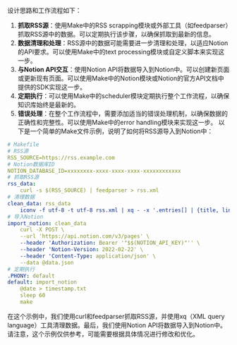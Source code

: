 设计思路和工作流程如下：
1. **抓取RSS源**：使用Make中的RSS scrapping模块或外部工具（如feedparser）抓取RSS源中的数据。可以定期执行该步骤，以确保抓取到最新的信息。
2. **数据清理和处理**：RSS源中的数据可能需要进一步清理和处理，以适应Notion的API要求。可以使用Make中的text processing模块或自定义脚本来实现这一步。
3. **与Notion API交互**：使用Notion API将数据导入到Notion中。可以创建新页面或更新现有页面。可以使用Make中的Notion模块或Notion的官方API文档中提供的SDK实现这一步。
4. **定期执行**：可以使用Make中的scheduler模块定期执行整个工作流程，以确保知识库始终是最新的。
5. **错误处理**：在整个工作流程中，需要添加适当的错误处理机制，以确保数据的正确性和完整性。可以使用Make中的error handling模块来实现这一步。
以下是一个简单的Make文件示例，说明了如何将RSS源导入到Notion中：

```yaml
# Makefile
# RSS源
RSS_SOURCE=https://rss.example.com
# Notion数据库ID
NOTION_DATABASE_ID=xxxxxxxx-xxxx-xxxx-xxxx-xxxxxxxxxxxx
# 抓取RSS源
rss_data:
	curl -s $(RSS_SOURCE) | feedparser > rss.xml
# 清理数据
clean_data: rss_data
	iconv -f utf-8 -t utf-8 rss.xml | xq - -x '.entries[] | {title, link, content: .summary}' > data.json
# 导入Notion
import_notion: clean_data
	curl -X POST \
	--url 'https://api.notion.com/v3/pages' \
	--header 'Authorization: Bearer '"$$(NOTION_API_KEY)"'' \
	--header 'Notion-Version: 2022-02-22' \
	--header 'Content-Type: application/json' \
	--data @data.json
# 定期执行
.PHONY: default
default: import_notion
	@date > timestamp.txt
	sleep 60
	make
```
在这个示例中，我们使用curl和feedparser抓取RSS源，并使用xq（XML query language）工具清理数据。最后，我们使用Notion API将数据导入到Notion中。
请注意，这个示例仅供参考，可能需要根据具体情况进行修改和优化。